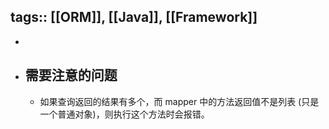 tags:: [[ORM]], [[Java]], [[Framework]]
---

-
- ## 需要注意的问题
	- 如果查询返回的结果有多个，而 mapper 中的方法返回值不是列表 (只是一个普通对象)，则执行这个方法时会报错。